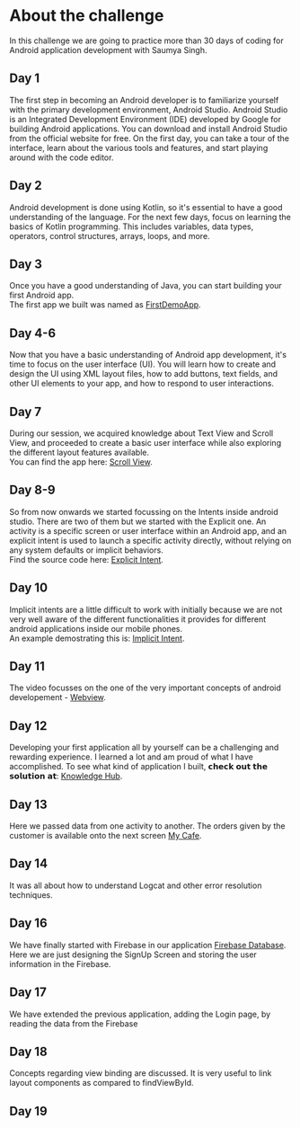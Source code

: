 # About the challenge
In this challenge we are going to practice more than 30 days of coding for Android application development with Saumya Singh. 

## Day 1
The first step in becoming an Android developer is to familiarize yourself with the primary development environment, Android Studio. Android Studio is an Integrated Development Environment (IDE) developed by Google for building Android applications. You can download and install Android Studio from the official website for free. On the first day, you can take a tour of the interface, learn about the various tools and features, and start playing around with the code editor.

## Day 2
Android development is done using Kotlin, so it's essential to have a good understanding of the language. For the next few days, focus on learning the basics of Kotlin programming. This includes variables, data types, operators, control structures, arrays, loops, and more.

## Day 3
Once you have a good understanding of Java, you can start building your first Android app.<br>
The first app we built was named as <a href="https://github.com/NehaVns/30DaysAppDevChallenge/tree/main/First Demo App" target="_blank" rel="noreferrer">FirstDemoApp</a>.

## Day 4-6
Now that you have a basic understanding of Android app development, it's time to focus on the user interface (UI). You will learn how to create and design the UI using XML layout files, how to add buttons, text fields, and other UI elements to your app, and how to respond to user interactions.

## Day 7
During our session, we acquired knowledge about Text View and Scroll View, and proceeded to create a basic user interface while also exploring the different layout features available. <br>
You can find the app here: <a href="https://github.com/NehaVns/30DaysAppDevChallenge/tree/main/ScrollView" target="_blank" rel="noreferrer">Scroll View</a>.

## Day 8-9
So from now onwards we started focussing on the Intents inside android studio. There are two of them but we started with the Explicit one. An activity is a specific screen or user interface within an Android app, and an explicit intent is used to launch a specific activity directly, without relying on any system defaults or implicit behaviors.<br>
Find the source code here:  <a href="https://github.com/NehaVns/30DaysAppDevChallenge/tree/main/ExplicitIntent" target="_blank" rel="noreferrer">Explicit Intent</a>.

## Day 10
Implicit intents are a little difficult to work with initially because we are not very well aware of the different functionalities it provides for different android applications inside our mobile phones. <br>
An example demostrating this is:  <a href="https://github.com/NehaVns/30DaysAppDevChallenge/tree/main/ImplicitIntent" target="_blank" rel="noreferrer">Implicit Intent</a>.

## Day 11
The video focusses on the one of the very important concepts of android developement - <a href="https://github.com/NehaVns/30DaysAppDevChallenge/tree/main/WebView" target="_blank" rel="noreferrer">Webview</a>.

## Day 12
Developing your first application all by yourself can be a challenging and rewarding experience. I learned a lot and am proud of what I have accomplished. To see what kind of application I built, 𝗰𝗵𝗲𝗰𝗸 𝗼𝘂𝘁 𝘁𝗵𝗲 𝘀𝗼𝗹𝘂𝘁𝗶𝗼𝗻 𝗮𝘁: <a href="https://github.com/NehaVns/30DaysAppDevChallenge/tree/main/KnowledgeHub" target="_blank" rel="noreferrer">Knowledge Hub</a>.

## Day 13
Here we passed data from one activity to another. The orders given by the customer is available onto the next screen <a href="https://github.com/NehaVns/30DaysAppDevChallenge/tree/main/MyCafe" target="_blank" rel="noreferrer">My Cafe</a>. 

## Day 14
It was all about how to understand Logcat and other error resolution techniques.

## Day 16
We have finally started with Firebase in our application <a href="https://github.com/NehaVns/30DaysAppDevChallenge/tree/main/FirebaseDatabase" target="_blank" rel="noreferrer">Firebase Database</a>. <br>
Here we are just designing the SignUp Screen and storing the user information in the Firebase.

## Day 17
We have extended the previous application, adding the Login page, by reading the data from the Firebase

## Day 18
Concepts regarding view binding are discussed. It is very useful to link layout components as compared to findViewById. 

## Day 19



